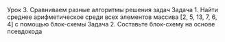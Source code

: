 Урок 3. Сравниваем разные алгоритмы решения задач
Задача 1. Найти среднее арифметическое среди всех элементов массива [2, 5, 13, 7, 6, 4] с помощью блок-схемы
Задача 2. Составьте блок-схему на основе псевдокода